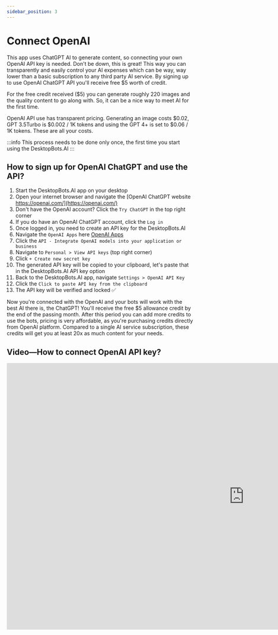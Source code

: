 ```yaml
---
sidebar_position: 3
---
```


# Connect OpenAI

This app uses ChatGPT AI to generate content, so connecting your own OpenAI API key is needed. Don't be down, this is great! This way you can transparently and easily control your AI expenses which can be way, way lower than a basic subscription to any third party AI service. By signing up to use OpenAI ChatGPT API you'll receive free $5 worth of credit.

For the free credit received ($5) you can generate roughly 220 images and the quality content to go along with. So, it can be a nice way to meet AI for the first time.

OpenAI API use has transparent pricing. Generating an image costs $0.02, GPT 3.5Turbo is $0.002 / 1K tokens and using the GPT 4+ is set to $0.06 / 1K tokens. These are all your costs.

:::info
This process needs to be done only once, the first time you start using the DesktopBots.AI
:::

## How to sign up for OpenAI ChatGPT and use the API?

1. Start the DesktopBots.AI app on your desktop
2. Open your internet browser and navigate the [OpenAI ChatGPT website https://openai.com/](https://openai.com/)
2. Don't have the OpenAI account? Click the `Try ChatGPT` in the top right corner
4. If you do have an OpenAI ChatGPT account, click the `Log in`
5. Once logged in, you need to create an API key for the DesktopBots.AI
4. Navigate the `OpenAI Apps` here [OpenAI Apps](https://platform.openai.com/apps)
5. Click the `API - Integrate OpenAI models into your application or business`
6. Navigate to `Personal > View API keys` (top right corner)
7. Click `+ Create new secret key`
8. The generated API key will be copied to your clipboard, let's paste that in the DesktopBots.AI API key option
8. Back to the DesktopBots.AI app, navigate `Settings > OpenAI API Key`
9. Click the `Click to paste API key from the clipboard`
10. The API key will be verified and locked ✅

Now you're connected with the OpenAI and your bots will work with the best AI there is, the ChatGPT! You'll receive the free $5 allowance credit by the end of the passing month. After this period you can add more credits to use the bots, pricing is very affordable, as you're purchasing credits directly from OpenAI platform. Compared to a single AI service subscription, these credits will get you at least 20x as much content for your needs.

## Video&mdash;How to connect OpenAI API key?

<div class="video-inline"><iframe width="1280" height="720" src="https://www.youtube.com/embed/76a2wH419lU?si=gIzGOd3xzf9r7qIA" title="YouTube video player" frameborder="0" allow="accelerometer; autoplay; clipboard-write; encrypted-media; gyroscope; picture-in-picture; web-share" allowfullscreen></iframe></div>